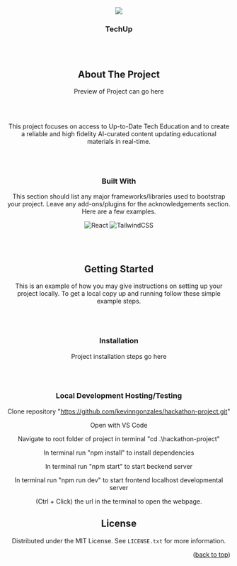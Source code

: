 
<!-- PROJECT LOGO -->

<div align="center">

<img src='https://i.ibb.co/R4SXp5v/logo.png' />

  <h3 align="center">TechUp</h3>

<br></br>

<!-- ABOUT THE PROJECT -->
## About The Project

<div>Preview of Project can go here</div>

<br></br>

This project focuses on access to Up-to-Date Tech Education and to create a reliable and high fidelity AI-curated content updating educational materials in real-time. 

<br></br>

### Built With

This section should list any major frameworks/libraries used to bootstrap your project. Leave any add-ons/plugins for the acknowledgements section. Here are a few examples.

![React](https://img.shields.io/badge/react-%2320232a.svg?style=for-the-badge&logo=react&logoColor=%2361DAFB)
![TailwindCSS](https://img.shields.io/badge/tailwindcss-%2338B2AC.svg?style=for-the-badge&logo=tailwind-css&logoColor=white)

<br></br>

<!-- GETTING STARTED -->
## Getting Started

This is an example of how you may give instructions on setting up your project locally.
To get a local copy up and running follow these simple example steps.

<br></br>

### Installation

Project installation steps go here

<br></br>


### Local Development Hosting/Testing

Clone repository "https://github.com/kevinngonzales/hackathon-project.git"

Open with VS Code

Navigate to root folder of project in terminal "cd .\hackathon-project"

In terminal run "npm install" to install dependencies

In terminal run "npm start" to start beckend server 

In terminal run "npm run dev" to start frontend localhost developmental server 

(Ctrl + Click) the url in the terminal to open the webpage.

<!-- LICENSE -->
## License

Distributed under the MIT License. See `LICENSE.txt` for more information.

<p align="right">(<a href="#readme-top">back to top</a>)</p>







